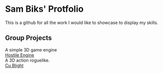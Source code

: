 # Sam Biks' Protfolio
This is a github for all the work I would like to showcase to display my skills.  
## Group Projects
A simple 3D game engine  
[Hostile Engine](https://github.com/sam-biks/Portfolio/tree/main/Group%20Projects/Hostile%20Engine/HostileEngine.md)  
A 3D action roguelike.  
[Cu Blight](https://github.com/sam-biks/Portfolio/tree/main/Group%20Projects/CuBlight/CuBlight.md)
